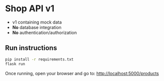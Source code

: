 # Shop API v1

- v1 containing mock data
- **No** database integration
- **No** authentication/authorization

## Run instructions

```bash
pip install -r requirements.txt
flask run
```

Once running, open your browser and go to:
[http://localhost:5000/products](http://localhost:5000/products)
